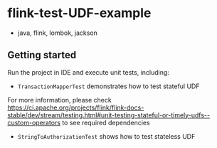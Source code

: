 # flink-test-UDF-example
- java, flink, lombok, jackson 


## Getting started
Run the project in IDE and execute unit tests, including:

- `TransactionMapperTest` demonstrates how to test stateful UDF
  
For more information, please check
https://ci.apache.org/projects/flink/flink-docs-stable/dev/stream/testing.html#unit-testing-stateful-or-timely-udfs--custom-operators
to see required dependencies

- `StringToAuthorizationTest` shows how to test stateless UDF
